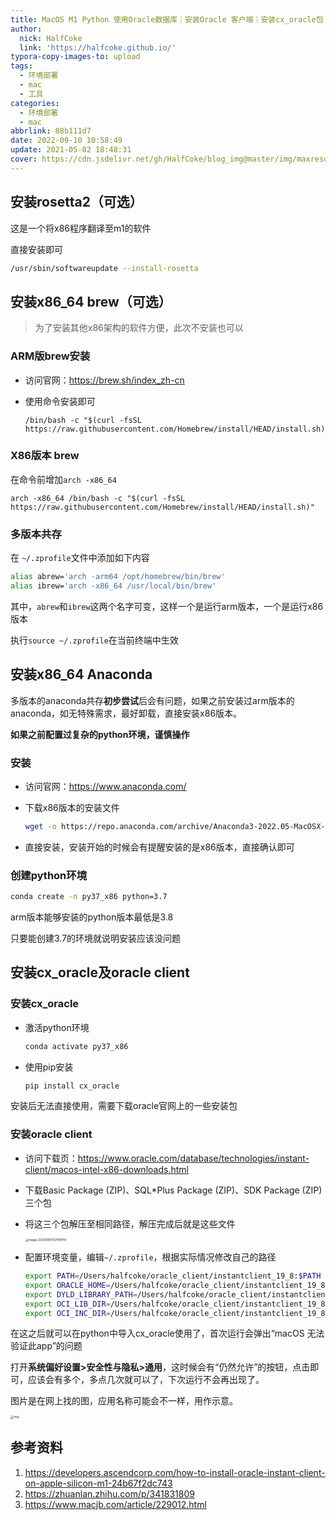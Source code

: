 ```yaml
---
title: MacOS M1 Python 使用Oracle数据库｜安装Oracle 客户端｜安装cx_oracle包
author:
  nick: HalfCoke
  link: 'https://halfcoke.github.io/'
typora-copy-images-to: upload
tags:
  - 环境部署
  - mac
  - 工具
categories:
  - 环境部署
  - mac
abbrlink: 88b111d7
date: 2022-09-10 10:58:49
update: 2021-05-02 18:48:31
cover: https://cdn.jsdelivr.net/gh/HalfCoke/blog_img@master/img/maxresdefault.jpg
---
```


## 安装rosetta2（可选）

这是一个将x86程序翻译至m1的软件

直接安装即可

```bash
/usr/sbin/softwareupdate --install-rosetta
```

## 安装x86_64 brew（可选）

> 为了安装其他x86架构的软件方便，此次不安装也可以

### ARM版brew安装

- 访问官网：https://brew.sh/index_zh-cn

- 使用命令安装即可

  ```shell
  /bin/bash -c "$(curl -fsSL https://raw.githubusercontent.com/Homebrew/install/HEAD/install.sh)"
  ```

### X86版本 brew

在命令前增加`arch -x86_64`

```shell
arch -x86_64 /bin/bash -c "$(curl -fsSL https://raw.githubusercontent.com/Homebrew/install/HEAD/install.sh)"
```

### 多版本共存

在 `~/.zprofile`文件中添加如下内容

```bash
alias abrew='arch -arm64 /opt/homebrew/bin/brew'
alias ibrew='arch -x86_64 /usr/local/bin/brew'
```

其中，`abrew`和`ibrew`这两个名字可变，这样一个是运行arm版本，一个是运行x86版本

执行`source ~/.zprofile`在当前终端中生效

## 安装x86_64 Anaconda

多版本的anaconda共存**初步尝试**后会有问题，如果之前安装过arm版本的anaconda，如无特殊需求，最好卸载，直接安装x86版本。

**如果之前配置过复杂的python环境，谨慎操作**

### 安装

- 访问官网：https://www.anaconda.com/

- 下载x86版本的安装文件

  ```bash
  wget -o https://repo.anaconda.com/archive/Anaconda3-2022.05-MacOSX-x86_64.sh
  ```

- 直接安装，安装开始的时候会有提醒安装的是x86版本，直接确认即可

### 创建python环境

```bash
conda create -n py37_x86 python=3.7
```

arm版本能够安装的python版本最低是3.8

只要能创建3.7的环境就说明安装应该没问题

## 安装cx_oracle及oracle client

### 安装cx_oracle

- 激活python环境

  ```bash
  conda activate py37_x86
  ```

- 使用pip安装

  ```bash
  pip install cx_oracle
  ```

安装后无法直接使用，需要下载oracle官网上的一些安装包

### 安装oracle client

- 访问下载页：https://www.oracle.com/database/technologies/instant-client/macos-intel-x86-downloads.html

- 下载Basic Package (ZIP)、SQL*Plus Package (ZIP)、SDK Package (ZIP)三个包

- 将这三个包解压至相同路径，解压完成后就是这些文件

  <img src="https://cdn.jsdelivr.net/gh/HalfCoke/blog_img@master/img/image-20220910112749749.png" alt="image-20220910112749749" style="zoom: 33%;" />

- 配置环境变量，编辑`~/.zprofile`，根据实际情况修改自己的路径

  ```bash
  export PATH=/Users/halfcoke/oracle_client/instantclient_19_8:$PATH
  export ORACLE_HOME=/Users/halfcoke/oracle_client/instantclient_19_8
  export DYLD_LIBRARY_PATH=/Users/halfcoke/oracle_client/instantclient_19_8
  export OCI_LIB_DIR=/Users/halfcoke/oracle_client/instantclient_19_8
  export OCI_INC_DIR=/Users/halfcoke/oracle_client/instantclient_19_8/sdk/include
  ```

在这之后就可以在python中导入cx_oracle使用了，首次运行会弹出“macOS 无法验证此app”的问题

打开**系统偏好设置>安全性与隐私>通用**，这时候会有“仍然允许”的按钮，点击即可，应该会有多个，多点几次就可以了，下次运行不会再出现了。

图片是在网上找的图，应用名称可能会不一样，用作示意。

<img src="https://cdn.jsdelivr.net/gh/HalfCoke/blog_img@master/img/watermark,type_ZmFuZ3poZW5naGVpdGk,shadow_10,text_aHR0cHM6Ly9ibG9nLmNzZG4ubmV0L21oc3N6bQ==,size_16,color_FFFFFF,t_70.jpeg" alt="img" style="zoom:33%;" />



## 参考资料

1. https://developers.ascendcorp.com/how-to-install-oracle-instant-client-on-apple-silicon-m1-24b67f2dc743
2. https://zhuanlan.zhihu.com/p/341831809
3. https://www.macjb.com/article/229012.html
